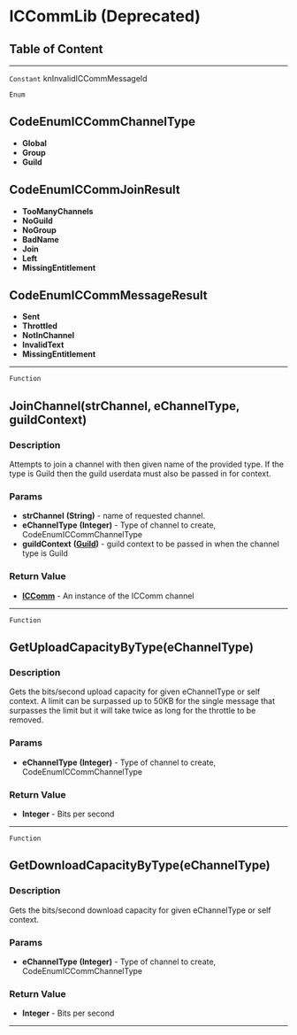 ICCommLib (Deprecated)
======================

Table of Content
----------------

<!-- toc -->

------------------------------------------------------------------------

`Constant`
knInvalidICCommMessageId

`Enum`

CodeEnumICCommChannelType
-------------------------

-   **Global**
-   **Group**
-   **Guild**

CodeEnumICCommJoinResult
------------------------

-   **TooManyChannels**
-   **NoGuild**
-   **NoGroup**
-   **BadName**
-   **Join**
-   **Left**
-   **MissingEntitlement**

CodeEnumICCommMessageResult
---------------------------

-   **Sent**
-   **Throttled**
-   **NotInChannel**
-   **InvalidText**
-   **MissingEntitlement**

------------------------------------------------------------------------

`Function`

JoinChannel(strChannel, eChannelType, guildContext)
---------------------------------------------------

### Description

Attempts to join a channel with then given name of the provided type. If the type is Guild then the guild userdata must also be passed in for context.

### Params

-   **strChannel** **(String)** - name of requested channel.
-   **eChannelType** **(Integer)** - Type of channel to create, CodeEnumICCommChannelType
-   **guildContext** **([Guild](../Classes/Guild.md))** - guild context to be passed in when the channel type is Guild

### Return Value

-   **[ICComm](../Classes/ICComm.md)** - An instance of the ICComm channel

------------------------------------------------------------------------

`Function`

GetUploadCapacityByType(eChannelType)
-------------------------------------

### Description

Gets the bits/second upload capacity for given eChannelType or self context. A limit can be surpassed up to 50KB for the single message that surpasses the limit but it will take twice as long for the throttle to be removed.

### Params

-   **eChannelType** **(Integer)** - Type of channel to create, CodeEnumICCommChannelType

### Return Value

-   **Integer** - Bits per second

-------------------------------------------------------------------

`Function`

GetDownloadCapacityByType(eChannelType)
---------------------------------------

### Description

Gets the bits/second download capacity for given eChannelType or self context.

### Params

-   **eChannelType** **(Integer)** - Type of channel to create, CodeEnumICCommChannelType

### Return Value

-   **Integer** - Bits per second

-------------------------------------------------------------------
